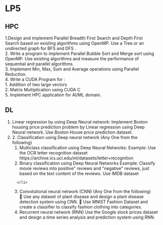 # LP5

## HPC
1.Design and implement Parallel Breadth First Search and Depth First Search based on existing 
algorithms using OpenMP. Use a Tree or an undirected graph for BFS and DFS . <br>
2. Write a program to implement Parallel Bubble Sort and Merge sort using OpenMP. Use 
existing algorithms and measure the performance of sequential and parallel algorithms. <br>
3. Implement Min, Max, Sum and Average operations using Parallel Reduction. <br>
4. Write a CUDA Program for : <br>
      1. Addition of two large vectors <br>
      2. Matrix Multiplication using CUDA C <br>
5. Implement HPC application for AI/ML domain.<br>

## DL
<ol>
      <li>
            Linear regression by using Deep Neural network: Implement Boston housing price 
prediction problem by Linear regression using Deep Neural network. Use Boston House price 
prediction dataset.
      </li>
      <li>
            2.  Classification using Deep neural network (Any One from the following) <br>
            <ol>
                  <li>
                       Multiclass classification using Deep Neural Networks: Example: Use the OCR letter 
recognition dataset https://archive.ics.uci.edu/ml/datasets/letter+recognition 
                  </li>
                  <li>
                  Binary classification using Deep Neural Networks Example: Classify movie reviews into 
positive" reviews and "negative" reviews, just based on the text content of the reviews. 
Use IMDB dataset
                  </li>
            </ol>

      </li>

3.  Convolutional neural network (CNN) (Any One from the following) <br>
 Use any dataset of plant disease and design a plant disease detection system using CNN. 
 Use MNIST Fashion Dataset and create a classifier to classify fashion clothing into 
categories. 
4.  Recurrent neural network (RNN) Use the Google stock prices dataset and design a time 
series analysis and prediction system using RNN. <br>
</ol>
